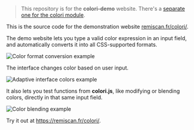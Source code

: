 > This repository is for the **colori-demo** website. There's a [separate one for the colori module](https://github.com/Remiscan/colori).

This is the source code for the demonstration website [remiscan.fr/colori/](https://remiscan.fr/colori/).

The demo website lets you type a valid color expression in an input field, and automatically converts it into all CSS-supported formats.

![Color format conversion example](https://user-images.githubusercontent.com/1685446/226455606-191f4726-e86b-4d57-8379-11d16bf6efd0.jpg)

The interface changes color based on user input.

![Adaptive interface colors example](https://user-images.githubusercontent.com/1685446/226455260-3a1b657a-18d8-45f6-a8da-530bac3acd95.jpg)

It also lets you test functions from **colori.js**, like modifying or blending colors, directly in that same input field.

![Color blending example](https://user-images.githubusercontent.com/1685446/226455264-5fc5f120-6faa-4c2b-8ff8-146ede1d8dad.jpg)

Try it out at <https://remiscan.fr/colori/>.